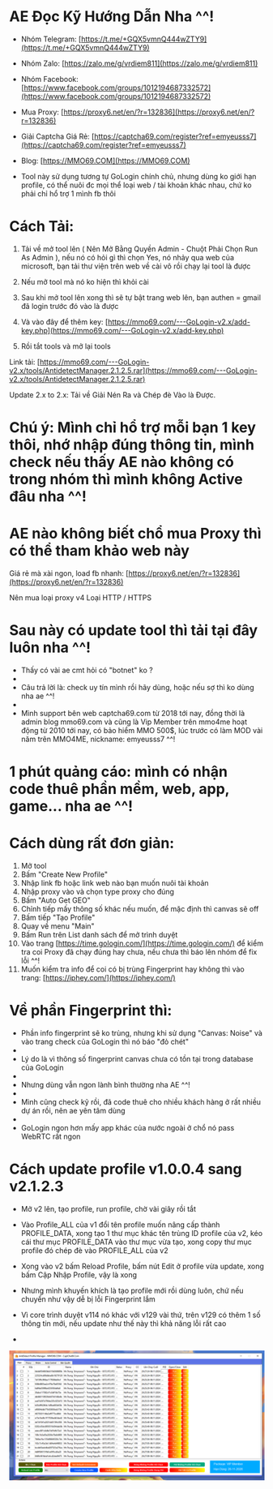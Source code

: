 
# AE Đọc Kỹ Hướng Dẫn Nha ^^!

- Nhóm Telegram: [https://t.me/+GQX5vmnQ444wZTY9](https://t.me/+GQX5vmnQ444wZTY9)

- Nhóm Zalo: [https://zalo.me/g/vrdiem811](https://zalo.me/g/vrdiem811)

- Nhóm Facebook: [https://www.facebook.com/groups/1012194687332572](https://www.facebook.com/groups/1012194687332572)

- Mua Proxy: [https://proxy6.net/en/?r=132836](https://proxy6.net/en/?r=132836)

- Giải Captcha Giá Rẻ: [https://captcha69.com/register?ref=emyeusss7](https://captcha69.com/register?ref=emyeusss7)

- Blog: [https://MMO69.COM](https://MMO69.COM)



- Tool này sử dụng tương tự GoLogin chính chủ, nhưng dùng ko giới hạn profile, có thể nuôi đc mọi thể loại web / tài khoản khác nhau, chứ ko phải chỉ hổ trợ 1 mình fb thôi

# Cách Tải:

1. Tải về mở tool lên ( Nên Mở Bằng Quyền Admin - Chuột Phải Chọn Run As Admin ), nếu nó có hỏi gì thì chọn Yes, nó nhảy qua web của microsoft, bạn tải thư viện trên web về cài vô rồi chạy lại tool là được

2. Nếu mở tool mà nó ko hiện thì khỏi cài

3. Sau khi mở tool lên xong thì sẽ tự bật trang web lên, bạn authen = gmail đã login trước đó vào là được

4. Và vào đây để thêm key: [https://mmo69.com/---GoLogin-v2.x/add-key.php](https://mmo69.com/---GoLogin-v2.x/add-key.php)

5. Rồi tắt tools và mở lại tools

Link tải: [https://mmo69.com/---GoLogin-v2.x/tools/AntidetectManager.2.1.2.5.rar](https://mmo69.com/---GoLogin-v2.x/tools/AntidetectManager.2.1.2.5.rar)

Update 2.x to 2.x: Tải về Giải Nén Ra và Chép đè Vào là Được.

# Chú ý: Mình chỉ hổ trợ mỗi bạn 1 key thôi, nhớ nhập đúng thông tin, mình check nếu thấy AE nào không có trong nhóm thì mình không Active đâu nha ^^!

# AE nào không biết chổ mua Proxy thì có thể tham khảo web này
Giá rẻ mà xài ngon, load fb nhanh: [https://proxy6.net/en/?r=132836](https://proxy6.net/en/?r=132836)

Nên mua loại proxy v4 Loại HTTP / HTTPS


# Sau này có update tool thì tải tại đây luôn nha ^^!

- Thấy có vài ae cmt hỏi có "botnet" ko ?
- 
- Câu trả lời là: check uy tín mình rồi hãy dùng, hoặc nếu sợ thì ko dùng nha ae ^^!
- 
- Mình support bên web captcha69.com từ 2018 tới nay, đồng thời là admin blog mmo69.com và cũng là Vip Member trên mmo4me hoạt động từ 2010 tới nay, có bảo hiểm MMO 500$, lúc trước có làm MOD vài năm trên MMO4ME, nickname: emyeusss7 ^^!

# 1 phút quảng cáo: mình có nhận code thuê phần mềm, web, app, game... nha ae ^^!

# Cách dùng rất đơn giản:
1. Mở tool
2. Bấm "Create New Profile"
3. Nhập link fb hoặc link web nào bạn muốn nuôi tài khoản
4. Nhập proxy vào và chọn type proxy cho đúng
5. Bấm "Auto Get GEO"
6. Chỉnh tiếp mấy thông số khác nếu muốn, để mặc định thì canvas sẽ off
7. Bấm tiếp "Tạo Profile"
8. Quay về menu "Main"
9. Bấm Run trên List danh sách để mở trình duyệt
10. Vào trang [https://time.gologin.com/](https://time.gologin.com/) để kiểm tra coi Proxy đã chạy đúng hay chưa, nếu chưa thì báo lên nhóm để fix lỗi ^^!
11. Muốn kiểm tra info để coi có bị trùng Fingerprint hay không thì vào trang: [https://iphey.com/](https://iphey.com/)

# Về phần Fingerprint thì:
+ Phần info fingerprint sẽ ko trùng, nhưng khi sử dụng "Canvas: Noise" và vào trang check của GoLogin thì nó báo "đỏ chét"
+ 
+ Lý do là vì thông số fingerprint canvas chưa có tồn tại trong database của GoLogin
+ 
+ Nhưng dùng vẫn ngon lành bình thường nha AE ^^!
+ 
+ Mình cũng check kỹ rồi, đã code thuê cho nhiều khách hàng ở rất nhiều dự án rồi, nên ae yên tâm dùng
+ 
+ GoLogin ngon hơn mấy app khác của nước ngoài ở chổ nó pass WebRTC rất ngon

# Cách update profile v1.0.0.4 sang v2.1.2.3
+ Mở v2 lên, tạo profile, run profile, chờ vài giây rồi tắt
+ Vào Profile_ALL của v1 đổi tên profile muốn nâng cấp thành PROFILE_DATA, xong tạo 1 thư mục khác tên trùng ID profile của v2, kéo cái thư mục PROFILE_DATA vào thư mục vừa tạo, xong copy thư mục profile đó chép đè vào PROFILE_ALL của v2
+ Xong vào v2 bấm Reload Profile, bấm nút Edit ở profile vừa update, xong bấm Cập Nhập Profile, vậy là xong

+ Nhưng mình khuyến khích là tạo profile mới rồi dùng luôn, chứ nếu chuyển như vậy dễ bị lỗi Fingerprint lắm
+ Vì core trình duyệt v114 nó khác với v129 vài thứ, trên v129 có thêm 1 số thông tin mới, nếu update như thế này thì khả năng lỗi rất cao
+ 

![MMO69.COM](GoLogin_v2.png)

